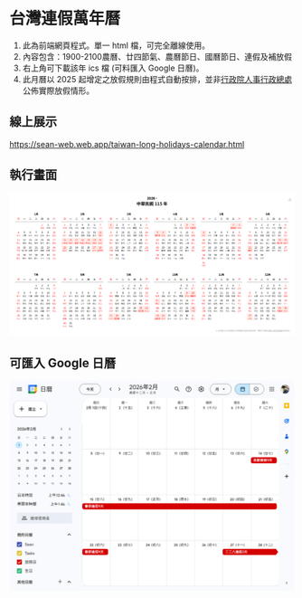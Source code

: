 # 台灣連假萬年曆

1. 此為前端網頁程式。單一 html 檔，可完全離線使用。
2. 內容包含：1900-2100農曆、廿四節氣、農曆節日、國曆節日、連假及補放假
2. 右上角可下載該年 ics 檔 (可料匯入 Google 日曆)。
3. 此月曆以 2025 起增定之放假規則由程式自動按排，並非[行政院人事行政總處](https://www.dgpa.gov.tw/informationlist?uid=30)公佈實際放假情形。


## 線上展示

https://sean-web.web.app/taiwan-long-holidays-calendar.html


## 執行畫面
![截圖](images/screenshot1.png)


## 可匯入 Google 日曆
![截圖](images/screenshot2.png)

